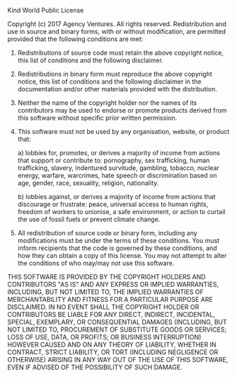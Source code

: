 Kind World Public License

Copyright (c) 2017 Agency Ventures. All rights reserved.
Redistribution and use in source and binary forms, with or without modification, are permitted provided that the following conditions are met:

1. Redistributions of source code must retain the above copyright notice, this list of conditions and the following disclaimer.

2. Redistributions in binary form must reproduce the above copyright notice, this list of conditions and the following disclaimer in the documentation and/or other materials provided with the distribution.

3. Neither the name of the copyright holder nor the names of its contributors may be used to endorse or promote products derived from this software without specific prior written permission.

4. This software must not be used by any organisation, website, or product that:

   a) lobbies for, promotes, or derives a majority of income from actions that support or contribute to: pornography, sex trafficking, human trafficking, slavery, indentured survitude, gambling, tobacco, nuclear energy, warfare, warcrimes, hate speech or discrimination based on age, gender, race, sexuality, religion, nationality.

   b) lobbies against, or derives a majority of income from actions that discourage or frustrate: peace, universal access to human rights, freedom of workers to unionise, a safe environment, or action to curtail the use of fossil fuels or prevent climate change.

5. All redistribution of source code or binary form, including any modifications must be under
the terms of these conditions. You must inform recipients that the code is governed by these
conditions, and how they can obtain a copy of this license. You may not attempt to alter the
conditions of who may/may not use this software.

THIS SOFTWARE IS PROVIDED BY THE COPYRIGHT HOLDERS AND CONTRIBUTORS "AS IS" AND ANY EXPRESS OR IMPLIED WARRANTIES, INCLUDING, BUT NOT LIMITED TO, THE IMPLIED WARRANTIES OF MERCHANTABILITY AND FITNESS FOR A PARTICULAR PURPOSE ARE DISCLAIMED. IN NO EVENT SHALL THE COPYRIGHT HOLDER OR CONTRIBUTORS BE LIABLE FOR ANY DIRECT, INDIRECT, INCIDENTAL, SPECIAL, EXEMPLARY, OR CONSEQUENTIAL DAMAGES (INCLUDING, BUT NOT LIMITED TO, PROCUREMENT OF SUBSTITUTE GOODS OR SERVICES; LOSS OF USE, DATA, OR PROFITS; OR BUSINESS INTERRUPTION) HOWEVER CAUSED AND ON ANY THEORY OF LIABILITY, WHETHER IN CONTRACT, STRICT LIABILITY, OR TORT (INCLUDING NEGLIGENCE OR OTHERWISE) ARISING IN ANY WAY OUT OF THE USE OF THIS SOFTWARE, EVEN IF ADVISED OF THE POSSIBILITY OF SUCH DAMAGE.
